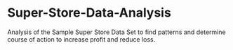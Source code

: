 # Super-Store-Data-Analysis
Analysis of the Sample Super Store Data Set to find patterns and determine course of action to increase profit and reduce loss.

